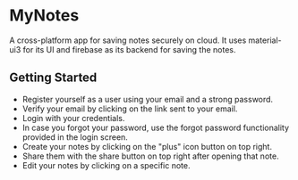 # MyNotes

A cross-platform app for saving notes securely on cloud. It uses material-ui3 for its UI and firebase as its backend for saving the notes.

## Getting Started

- Register yourself as a user using your email and a strong password.
- Verify your email by clicking on the link sent to your email.
- Login with your credentials.
- In case you forgot your password, use the forgot password functionality provided in the login screen.
- Create your notes by clicking on the "plus" icon button on top right.
- Share them with the share button on top right after opening that note.
- Edit your notes by clicking on a specific note.

